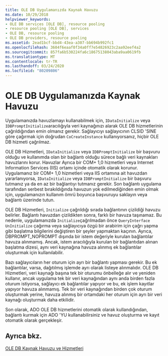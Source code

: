 ```yaml
---
title: OLE DB Uygulamanızda Kaynak Havuzu
ms.date: 10/29/2018
helpviewer_keywords:
- OLE DB services [OLE DB], resource pooling
- resource pooling [OLE DB], services
- OLE DB, resource pooling
- OLE DB providers, resource pooling
ms.assetid: 2ead1bcf-bbd4-43ea-a307-bb694b992fc1
ms.openlocfilehash: 3604f6eaaf0f34a0ff7e54826923c2aa92eef4a2
ms.sourcegitcommit: 857fa6b530224fa6c18675138043aba9aa0619fb
ms.translationtype: MT
ms.contentlocale: tr-TR
ms.lasthandoff: 03/24/2020
ms.locfileid: "80209806"
---
```

# <a name="resource-pooling-in-your-ole-db-application"></a>OLE DB Uygulamanızda Kaynak Havuzu

Uygulamanızda havuzlamayı kullanabilmek için, `IDataInitialize` veya `IDBPromptInitialize`aracılığıyla veri kaynağınızı alarak OLE DB hizmetlerinin çağrıldığından emin olmanız gerekir. Sağlayıcıyı sağlayıcının CLSID 'SINE göre çağırmak için doğrudan `CoCreateInstance` kullanıyorsanız, hiçbir OLE DB hizmeti çağrılmaz.

OLE DB Hizmetleri, `IDataInitialize` veya `IDBPromptInitialize` bir başvuru olduğu ve kullanımda olan bir bağlantı olduğu sürece bağlı veri kaynakları havuzlarını korur. Havuzlar Ayrıca bir COM+ 1,0 hizmetleri veya Internet Information Services (IIS) ortamı içinde otomatik olarak korunur. Uygulamanız bir COM+ 1,0 hizmetleri veya IIS ortamına ait havuzdan yararlanıyorsa, `IDataInitialize` veya `IDBPromptInitialize` bir başvuru tutmanız ya da en az bir bağlantıyı tutmanız gerekir. Son bağlantı uygulama tarafından serbest bırakıldığında havuzun yok edilmediğinden emin olmak için, uygulamanızın kullanım ömrü boyunca başvuruyu saklayın veya bağlantı üzerinde tutun.

OLE DB Hizmetleri, `Initialize` çağrıldığı sırada bağlantının çizildiği havuzu belirler. Bağlantı havuzdan çizildikten sonra, farklı bir havuza taşınamaz. Bu nedenle, uygulamanızda `Initialize`çağrılmadan önce `QueryInterface` `UnInitialize` çağırma veya sağlayıcıya özgü bir arabirim için çağrı yapma gibi başlatma bilgilerini değiştiren bir şeyler yapmaktan kaçının. Ayrıca, DBPROMPT_NOPROMPT dışında bir istem değeriyle kurulan bağlantılar havuza alınmamış. Ancak, istem aracılığıyla kurulan bir bağlantıdan alınan başlatma dizesi, aynı veri kaynağına havuza alınmış ek bağlantılar oluşturmak için kullanılabilir.

Bazı sağlayıcıların her oturum için ayrı bir bağlantı yapması gerekir. Bu ek bağlantılar, varsa, dağıtılmış işlemde ayrı olarak listeye alınmalıdır. OLE DB Hizmetleri, veri kaynağı başına tek bir oturumu önbelleğe alır ve yeniden kullanır, ancak uygulama tek bir veri kaynağından aynı anda birden fazla oturum istiyorsa, sağlayıcı ek bağlantılar yapıyor ve bu, ek işlem kayıtlar yapıyor havuza alınmamış. Tek bir veri kaynağından birden çok oturum oluşturmak yerine, havuza alınmış bir ortamdaki her oturum için ayrı bir veri kaynağı oluşturmak daha etkilidir.

Son olarak, ADO OLE DB hizmetlerini otomatik olarak kullandığından, bağlantı kurmak için ADO 'YU kullanabilirsiniz ve havuz oluşturma ve kayıt otomatik olarak gerçekleşir.

## <a name="see-also"></a>Ayrıca bkz.

[OLE DB Kaynak Havuzu ve Hizmetleri](../../data/oledb/ole-db-resource-pooling-and-services.md)
